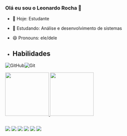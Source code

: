 ### Olá eu sou o Leonardo Rocha 👋

- 🔭 Hoje: Estudante 
- 🌱 Estudando: Análise e desenvolvimento de sistemas 
- 😄 Pronouns: ele/dele

- ## Habilidades 
![GitHub](https://img.shields.io/badge/github-%23121011.svg?style=for-the-badge&logo=github&logoColor=white)![Git](https://img.shields.io/badge/git-%23F05033.svg?style=for-the-badge&logo=git&logoColor=white)


  <a href="https://github.com/leodarocha">
  <img height="140em" src="https://github-readme-stats.vercel.app/api?username=leonardorocha&show_icons=true&theme=dark&include_all_commits=false&count_private=true"/>
  <img height="140em" src="https://github-readme-stats.vercel.app/api/top-langs/?username=leonardorocha&layout=compact&langs_count=7&theme=dark"/>
</div>

 ##
 
<div> 
  <a href="https://instagram.com/leonardo.dilu" target="_blank"><img src="https://img.shields.io/badge/-Instagram-%23E4405F?style=for-the-badge&logo=instagram&logoColor=white" target="_blank"></a>
  <a href="https://discord.com/channels/@me)" target="_blank"><img src="https://img.shields.io/badge/Discord-7289DA?style=for-the-badge&logo=discord&logoColor=white" target="_blank"></a> 
  <a href = "mailto:ziluzinho@gmail.com"><img src="https://img.shields.io/badge/-Gmail-%23333?style=for-the-badge&logo=gmail&logoColor=white" target="_blank"></a>
  <a href="https://www.linkedin.com/in/leonardo-santos-da-rocha-b731b218a" target="_blank"><img src="https://img.shields.io/badge/-LinkedIn-%230077B5?style=for-the-badge&logo=linkedin&logoColor=white" target="_blank"></a> 
 <a href="https://wa.me/5511947947087"><img src="https://img.shields.io/badge/WhatsApp-25D366?style=for-the-badge&logo=whatsapp&logoColor=white" target="_blank"></a>
 <a href="https://www.facebook.com/leonardo.dilu"><img src="https://img.shields.io/badge/Facebook-1877F2?style=for-the-badge&logo=facebook&logoColor=white" target="_blank"></a>
 
</div>
